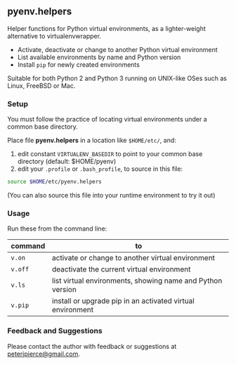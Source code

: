 ## pyenv.helpers

Helper functions for Python virtual environments, as a lighter-weight alternative to virtualenvwrapper.

+ Activate, deactivate or change to another Python virtual environment
+ List available environments by name and Python version
+ Install `pip` for newly created environments

Suitable for both Python 2 and Python 3 running on UNIX-like OSes such as Linux, FreeBSD or Mac. 

### Setup

You must follow the practice of locating virtual environments under a common base directory. 

Place file **pyenv.helpers** in a location like `$HOME/etc/`, and:

1. edit constant `VIRTUALENV_BASEDIR` to point to your common base directory (default: $HOME/pyenv)
2. edit your `.profile` or `.bash_profile`, to source in this file:

```Bash
source $HOME/etc/pyenv.helpers
```

(You can also source this file into your runtime environment to try it out)

### Usage
Run these from the command line:

| command | to |
| ------- | ----- |
| `v.on ` | activate or change to another virtual environment |
| `v.off` | deactivate the current virtual environment |
| `v.ls ` | list virtual environments, showing name and Python version |
| `v.pip` | install or upgrade pip in an activated virtual environment |

### Feedback and Suggestions

Please contact the author with feedback or suggestions at peterjpierce@gmail.com.
